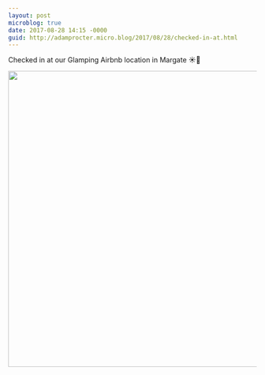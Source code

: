 ```yaml
---
layout: post
microblog: true
date: 2017-08-28 14:15 -0000
guid: http://adamprocter.micro.blog/2017/08/28/checked-in-at.html
---
```

Checked in at our Glamping Airbnb location in Margate ☀️👾

<img src="http://discursive.adamprocter.co.uk/uploads/2017/9964ac3358.jpg" width="600" height="600" />
